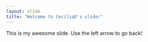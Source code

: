```yaml
---
layout: slide
title: "Welcome to CeciliaD's slide!"
---
```

This is my awesome slide.
Use the left arrow to go back!
